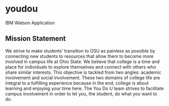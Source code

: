 youdou
======

IBM Watson Application

## Mission Statement 

We strive to make students’ transition to OSU as painless as possible by connecting new students to resources that allow them to become more involved in campus life at Ohio State. We believe that college is a time and place for individuals to explore themselves and connect with others who share similar interests. This objective is tackled from two angles: academic involvement and social involvement. These two domains of college life are integral to a fulfilling experience because in the end, college is about learning and enjoying your time here. The You Do U team strives to facilitate campus involvement in order to let you, the student, do what you want to do.

